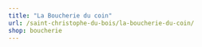 ```yaml
---
title: "La Boucherie du coin"
url: /saint-christophe-du-bois/la-boucherie-du-coin/
shop: boucherie
---
```

